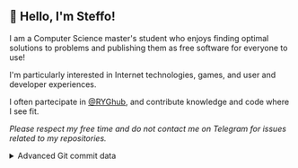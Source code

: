 ## 👋 Hello, I'm Steffo!

I am a Computer Science master's student who enjoys finding optimal solutions to problems and publishing them as free software for everyone to use!

I'm particularly interested in Internet technologies, games, and user and developer experiences.

I often partecipate in [@RYGhub](https://github.com/RYGhub), and contribute knowledge and code where I see fit.

_Please respect my free time and do not contact me on Telegram for issues related to my repositories._

<details>
<summary>Advanced Git commit data</summary>

To add me as co-author on a commit, add the following line at the end of the message: 
```
Co-authored-by: 1540885+Steffo99@users.noreply.github.com
```

</details>
